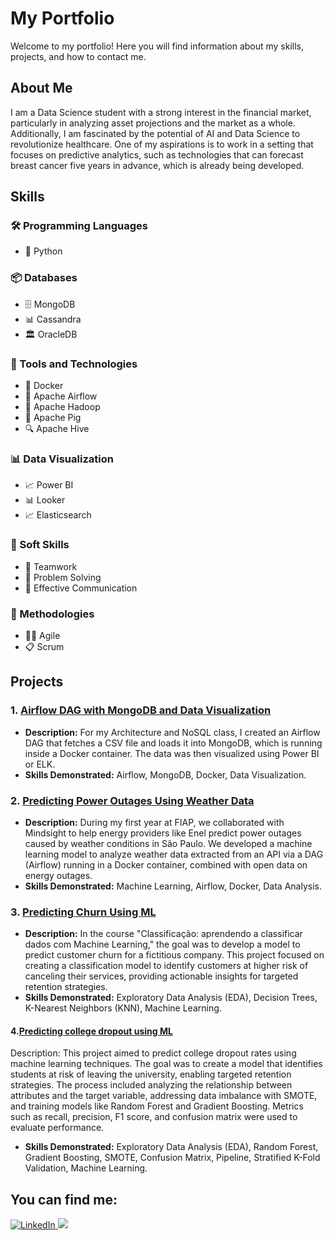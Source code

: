 # My Portfolio

Welcome to my portfolio! Here you will find information about my skills, projects, and how to contact me.

## About Me

I am a Data Science student with a strong interest in the financial market, particularly in analyzing asset projections and the market as a whole. Additionally, I am fascinated by the potential of AI and Data Science to revolutionize healthcare. One of my aspirations is to work in a setting that focuses on predictive analytics, such as technologies that can forecast breast cancer five years in advance, which is already being developed.

## Skills

### 🛠️ Programming Languages
- 🐍 Python

### 📦 Databases
- 🗄️ MongoDB
- 📊 Cassandra
- 🏛️ OracleDB

### 🔧 Tools and Technologies
- 🐳 Docker
- 🔄 Apache Airflow
- 🐘 Apache Hadoop
- 🐍 Apache Pig
- 🔍 Apache Hive

### 📊 Data Visualization
- 📈 Power BI
- 📊 Looker
- 📈 Elasticsearch

### 🧠 Soft Skills
- 🤝 Teamwork
- 🧩 Problem Solving
- 💬 Effective Communication

### 📅 Methodologies
- 🏃‍♂️ Agile
- 📋 Scrum



## Projects

### 1. [Airflow DAG with MongoDB and Data Visualization](https://github.com/MARIACLARACFBRITO/airflow_docker)
- **Description:** For my Architecture and NoSQL class, I created an Airflow DAG that fetches a CSV file and loads it into MongoDB, which is running inside a Docker container. The data was then visualized using Power BI or ELK.
- **Skills Demonstrated:** Airflow, MongoDB, Docker, Data Visualization.

### 2. [Predicting Power Outages Using Weather Data](https://github.com/MARIACLARACFBRITO/power_outages_prediction)
- **Description:** During my first year at FIAP, we collaborated with Mindsight to help energy providers like Enel predict power outages caused by weather conditions in São Paulo. We developed a machine learning model to analyze weather data extracted from an API via a DAG (Airflow) running in a Docker container, combined with open data on energy outages.
- **Skills Demonstrated:** Machine Learning, Airflow, Docker, Data Analysis.

### 3. [Predicting Churn Using ML](https://github.com/MARIACLARACFBRITO/)
- **Description:** In the course "Classificação: aprendendo a classificar dados com Machine Learning," the goal was to develop a model to predict customer churn for a fictitious company. This project focused on creating a classification model to identify customers at higher risk of canceling their services, providing actionable insights for targeted retention strategies.
- **Skills Demonstrated:** Exploratory Data Analysis (EDA), Decision Trees, K-Nearest Neighbors (KNN), Machine Learning.

#### 4.[Predicting college dropout using ML](https://github.com/MARIACLARACFBRITO/withdrawal-from-college)
Description: This project aimed to predict college dropout rates using machine learning techniques. The goal was to create a model that identifies students at risk of leaving the university, enabling targeted retention strategies. The process included analyzing the relationship between attributes and the target variable, addressing data imbalance with SMOTE, and training models like Random Forest and Gradient Boosting. Metrics such as recall, precision, F1 score, and confusion matrix were used to evaluate performance.
- **Skills Demonstrated:** Exploratory Data Analysis (EDA), Random Forest, Gradient Boosting, SMOTE, Confusion Matrix, Pipeline, Stratified K-Fold Validation, Machine Learning.

## You can find me:

<a href="https://www.linkedin.com/in/maria-clara-brito-640604220/">
  <img src="https://img.shields.io/badge/linkedin-%230077B5.svg?style=for-the-badge&logo=linkedin&logoColor=white" alt="LinkedIn"/>
</a>

<a href="mailto:mariaclarabritofaculdade@gmail.com">
  <img src="https://img.shields.io/badge/Gmail-D14836?style=for-the-badge&logo=gmail&logoColor=white"/>
</a>
